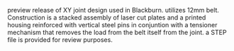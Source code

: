 preview release of XY joint design used in Blackburn. utilizes 12mm belt. Construction is a stacked assembly of laser cut plates and a printed housing reinforced with vertical steel pins in conjuntion with a tensioner mechanism that removes the load from the belt itself from the joint. 
a STEP file is provided for review purposes. 
